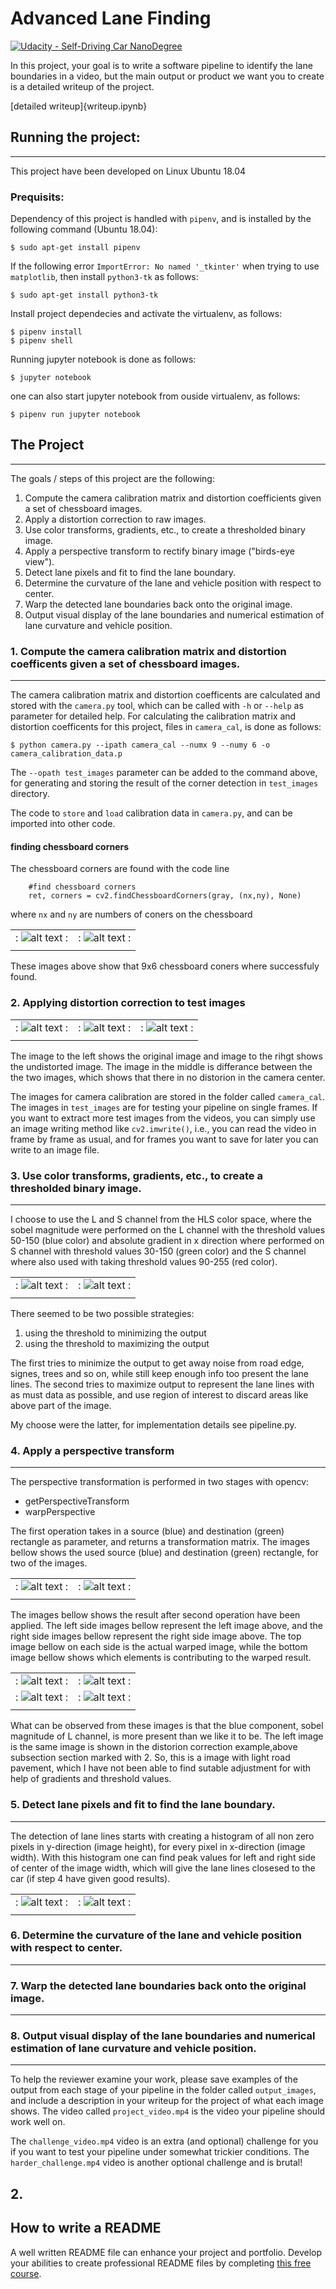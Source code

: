 # Advanced Lane Finding



[image1]: ./output_images/corners_calibration2.jpg
[image2]: ./output_images/corners_calibration3.jpg
[image3]: ./test_images/test1.jpg
[image4]: ./output_images/undist_test1.jpg
[image5]: ./output_images/undist_diff_test1.jpg
[image6]: ./output_images/test_images/binary/test1_binary.jpg
[image7]: ./output_images/test_images/binary/test2_binary.jpg
[warped1]: ./output_images/test_images/warped/test1_warped.jpg
[warped2]: ./output_images/test_images/warped/test2_warped.jpg
[warped3]: ./output_images/test_images/color/test1_warped.jpg
[warped4]: ./output_images/test_images/color/test2_warped.jpg


[![Udacity - Self-Driving Car NanoDegree](https://s3.amazonaws.com/udacity-sdc/github/shield-carnd.svg)](http://www.udacity.com/drive)


In this project, your goal is to write a software pipeline to identify the lane boundaries in a video, but the main output or product we want you to create is a detailed writeup of the project.    

[detailed writeup]{writeup.ipynb}


## Running the project:
---

This project have been developed on Linux Ubuntu 18.04

### Prequisits:

Dependency of this project is handled with `pipenv`, and is installed by the following command (Ubuntu 18.04):
```
$ sudo apt-get install pipenv
```

If the following error `ImportError: No named '_tkinter'` when trying to use `matplotlib`, then install `python3-tk` as follows:
```
$ sudo apt-get install python3-tk
```

Install project dependecies and activate the virtualenv, as follows:
```
$ pipenv install
$ pipenv shell
```  

Running jupyter notebook is done as follows:
```
$ jupyter notebook
```

one can also start jupyter notebook from ouside virtualenv, as follows:
```
$ pipenv run jupyter notebook
```


## The Project
---

The goals / steps of this project are the following:

1. Compute the camera calibration matrix and distortion coefficients given a set of chessboard images.
1. Apply a distortion correction to raw images.
1. Use color transforms, gradients, etc., to create a thresholded binary image.
1. Apply a perspective transform to rectify binary image ("birds-eye view").
1. Detect lane pixels and fit to find the lane boundary.
1. Determine the curvature of the lane and vehicle position with respect to center.
1. Warp the detected lane boundaries back onto the original image.
1. Output visual display of the lane boundaries and numerical estimation of lane curvature and vehicle position.

### 1. Compute the camera calibration matrix and distortion coefficents given a set of chessboard images.
---

The camera calibration matrix and distortion coefficents are calculated and stored with the `camera.py` tool, which can be called with `-h` or `--help` as parameter for detailed help. For calculating the calibration matrix and distortion coefficents for this project, files in `camera_cal`, is done as follows:  

```
$ python camera.py --ipath camera_cal --numx 9 --numy 6 -o camera_calibration_data.p
```  

The `--opath test_images` parameter can be added to the command above, for generating and storing the result of the corner detection in `test_images` directory.


The code to `store` and `load` calibration data in `camera.py`, and can be imported into other code.

#### finding chessboard corners

The chessboard corners are found with the code line
```
    #find chessboard corners
    ret, corners = cv2.findChessboardCorners(gray, (nx,ny), None)
```
where `nx` and `ny` are numbers of coners on the chessboard 

| | | 
|:-------------------------:|:-------------------------:|
|:  ![alt text][image1]   :|:  ![alt text][image2]   :|
| | | 

These images above show that 9x6 chessboard coners where successfuly found. 

### 2. Applying distortion correction to test images


| | | |
|:-------------------------:|:-------------------------:|:-------------------------:|
|:  ![alt text][image3]   :|:  ![alt text][image5]   :|:  ![alt text][image4]   :|
| | | |

The image to the left shows the original image and image to the rihgt shows the undistorted image. The image in the middle is differance between the the two images, which shows that there in no distorion in the camera center.



The images for camera calibration are stored in the folder called `camera_cal`.  The images in `test_images` are for testing your pipeline on single frames.  If you want to extract more test images from the videos, you can simply use an image writing method like `cv2.imwrite()`, i.e., you can read the video in frame by frame as usual, and for frames you want to save for later you can write to an image file.  

### 3. Use color transforms, gradients, etc., to create a thresholded binary image.
---

I choose to use the L and S channel from the HLS color space, where the sobel magnitude were performed on the L channel with the threshold values 50-150 (blue color) and absolute gradient in x direction where performed on S channel with threshold values 30-150 (green color) and the S channel where also used with taking threshold values 90-255 (red color).

| | |
|:-------------------------:|:-------------------------:|
|:  ![alt text][image6]   :|:  ![alt text][image7]   :|
| | |


There seemed to be two possible strategies:
1. using the threshold to minimizing the output
1. using the threshold to maximizing the output

The first tries to minimize the output to get away noise from road edge, signes, trees and so on, while still keep enough info too present the lane lines. The second tries to maximize output to represent the lane lines with as must data as possible, and use region of interest to discard areas like above part of the image. 

My choose were the latter, for implementation details see pipeline.py.


### 4. Apply a perspective transform 
---

The perspective transformation is performed in two stages with opencv:
* getPerspectiveTransform
* warpPerspective

The first operation takes in a source (blue) and destination (green) rectangle as parameter, and returns a transformation matrix. The images bellow shows the used source (blue) and destination (green) rectangle, for two of the images.

[lines1]: ./output_images/test_images/lines/test1_lines.jpg
[lines2]: ./output_images/test_images/lines/test2_lines.jpg

| | | 
|:-------------------------:|:-------------------------:|
|:   ![alt text][lines1]   :|:  ![alt text][lines2]   :|
| | | 

The images bellow shows the result after second operation have been applied. The left side images bellow represent the left image above, and the right side images bellow represent the right side image above. The top image bellow on each side is the actual warped image, while the bottom image bellow shows which elements is contributing to the warped result.

| | | 
|:-------------------------:|:-------------------------:|
|:  ![alt text][warped1]   :|:  ![alt text][warped2]   :|
|:  ![alt text][warped3]   :|:  ![alt text][warped4]   :|
| | | 

What can be observed from these images is that the blue component, sobel magnitude of L channel, is more present than we like it to be. The left image is the same image is shown in the distorion correction example,above subsection section marked with 2. So, this is a image with light road pavement, which I have not been able to find sutable adjustment for with help  of gradients and threshold values. 


### 5. Detect lane pixels and fit to find the lane boundary.
---

[histo1]: ./output_images/test_images/histogram/test1.png
[histo2]: ./output_images/test_images/histogram/test2.png 

The detection of lane lines starts with creating a histogram of all non zero pixels in y-direction (image height), for every pixel in x-direction (image width). With this histogram one can find peak values for left and right side of center of the image width, which will give the lane lines closesed to the car (if step 4 have given good results). 

| | | 
|:-------------------------:|:-------------------------:|
|:  ![alt text][histo1]   :|:  ![alt text][histo2]   :|
| | | 




### 6. Determine the curvature of the lane and vehicle position with respect to center.
---





### 7. Warp the detected lane boundaries back onto the original image.
---

### 8. Output visual display of the lane boundaries and numerical estimation of lane curvature and vehicle position.
---




To help the reviewer examine your work, please save examples of the output from each stage of your pipeline in the folder called `output_images`, and include a description in your writeup for the project of what each image shows.    The video called `project_video.mp4` is the video your pipeline should work well on.  

The `challenge_video.mp4` video is an extra (and optional) challenge for you if you want to test your pipeline under somewhat trickier conditions.  The `harder_challenge.mp4` video is another optional challenge and is brutal!

## 2. 







## How to write a README
A well written README file can enhance your project and portfolio.  Develop your abilities to create professional README files by completing [this free course](https://www.udacity.com/course/writing-readmes--ud777).

